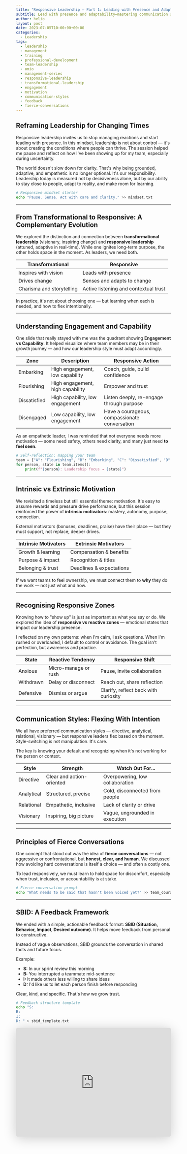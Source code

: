```yaml
---
title: "Responsive Leadership – Part 1: Leading with Presence and Adaptability"
subtitle: Lead with presence and adaptability—mastering communication styles, engagement vs capability frameworks, and the shift from reactive to responsive leadership
author: helio
layout: post
date: 2023-07-05T10:00:00+00:00
categories:
  - Leadership
tags:
  - leadership
  - management
  - training
  - professional-development
  - team-leadership
  - omio
  - management-series
  - responsive-leadership
  - transformational-leadership
  - engagement
  - motivation
  - communication-styles
  - feedback
  - fierce-conversations
---
```


## Reframing Leadership for Changing Times

Responsive leadership invites us to stop managing reactions and start leading with presence. In this mindset, leadership is not about control — it's about creating the conditions where people can thrive. The session helped me pause and reflect on how I've been showing up for my team, especially during uncertainty.

The world doesn't slow down for clarity. That's why being grounded, adaptive, and empathetic is no longer optional. It's our responsibility. Leadership today is measured not by decisiveness alone, but by our ability to stay close to people, adapt to reality, and make room for learning.

```bash
# Responsive mindset starter
echo "Pause. Sense. Act with care and clarity." >> mindset.txt
```

---

## From Transformational to Responsive: A Complementary Evolution

We explored the distinction and connection between **transformational leadership** (visionary, inspiring change) and **responsive leadership** (attuned, adaptive in real-time). While one ignites long-term purpose, the other holds space in the moment. As leaders, we need both.

| Transformational          | Responsive                            |
| ------------------------- | ------------------------------------- |
| Inspires with vision      | Leads with presence                   |
| Drives change             | Senses and adapts to change           |
| Charisma and storytelling | Active listening and contextual trust |

In practice, it's not about choosing one — but learning when each is needed, and how to flex intentionally.

---

## Understanding Engagement and Capability

One slide that really stayed with me was the quadrant showing **Engagement vs Capability**. It helped visualize where team members may be in their growth journey — and how our leadership style must adapt accordingly.

| Zone         | Description                      | Responsive Action                             |
| ------------ | -------------------------------- | --------------------------------------------- |
| Embarking    | High engagement, low capability  | Coach, guide, build confidence                |
| Flourishing  | High engagement, high capability | Empower and trust                             |
| Dissatisfied | High capability, low engagement  | Listen deeply, re-engage through purpose      |
| Disengaged   | Low capability, low engagement   | Have a courageous, compassionate conversation |

As an empathetic leader, I was reminded that not everyone needs more motivation — some need safety, others need clarity, and many just need **to feel seen**.

```python
# Self-reflection: mapping your team
team = {"A": "Flourishing", "B": "Embarking", "C": "Dissatisfied", "D": "Disengaged"}
for person, state in team.items():
    print(f"{person}: Leadership focus → {state}")
```

---

## Intrinsic vs Extrinsic Motivation

We revisited a timeless but still essential theme: motivation. It's easy to assume rewards and pressure drive performance, but this session reinforced the power of **intrinsic motivators**: mastery, autonomy, purpose, connection.

External motivators (bonuses, deadlines, praise) have their place — but they must support, not replace, deeper drives.

| Intrinsic Motivators | Extrinsic Motivators     |
| -------------------- | ------------------------ |
| Growth & learning    | Compensation & benefits  |
| Purpose & impact     | Recognition & titles     |
| Belonging & trust    | Deadlines & expectations |

If we want teams to feel ownership, we must connect them to **why** they do the work — not just what and how.

---

## Recognising Responsive Zones

Knowing how to "show up" is just as important as what you say or do. We explored the idea of **responsive vs reactive zones** — emotional states that impact our leadership presence.

I reflected on my own patterns: when I'm calm, I ask questions. When I'm rushed or overloaded, I default to control or avoidance. The goal isn't perfection, but awareness and practice.

| State     | Reactive Tendency    | Responsive Shift                     |
| --------- | -------------------- | ------------------------------------ |
| Anxious   | Micro-manage or rush | Pause, invite collaboration          |
| Withdrawn | Delay or disconnect  | Reach out, share reflection          |
| Defensive | Dismiss or argue     | Clarify, reflect back with curiosity |

---

## Communication Styles: Flexing With Intention

We all have preferred communication styles — directive, analytical, relational, visionary — but responsive leaders flex based on the moment. Style-switching is not manipulation. It's care.

The key is knowing your default and recognizing when it's not working for the person or context.

| Style      | Strength                  | Watch Out For...                |
| ---------- | ------------------------- | ------------------------------- |
| Directive  | Clear and action-oriented | Overpowering, low collaboration |
| Analytical | Structured, precise       | Cold, disconnected from people  |
| Relational | Empathetic, inclusive     | Lack of clarity or drive        |
| Visionary  | Inspiring, big picture    | Vague, ungrounded in execution  |

---

## Principles of Fierce Conversations

One concept that stood out was the idea of **fierce conversations** — not aggressive or confrontational, but **honest, clear, and human**. We discussed how avoiding hard conversations is itself a choice — and often a costly one.

To lead responsively, we must learn to hold space for discomfort, especially when trust, inclusion, or accountability is at stake.

```bash
# Fierce conversation prompt
echo "What needs to be said that hasn't been voiced yet?" >> team_courage.txt
```

---

## SBID: A Feedback Framework

We ended with a simple, actionable feedback format: **SBID (Situation, Behavior, Impact, Desired outcome)**. It helps move feedback from personal to constructive.

Instead of vague observations, SBID grounds the conversation in shared facts and future focus.

Example:

- **S:** In our sprint review this morning
- **B:** You interrupted a teammate mid-sentence
- **I:** It made others less willing to share ideas
- **D:** I'd like us to let each person finish before responding

Clear, kind, and specific. That's how we grow trust.

```bash
# Feedback structure template
echo "S:
B:
I:
D: " > sbid_template.txt
```

<iframe class="speakerdeck-iframe" frameborder="0" src="https://speakerdeck.com/player/525cf6d9073f42f9b568c3881c951b9b" title="Responsive Leadership" allowfullscreen="true" style="border: 0px; background: padding-box padding-box rgba(0, 0, 0, 0.1); margin: 0px; padding: 0px; border-radius: 6px; box-shadow: rgba(0, 0, 0, 0.2) 0px 5px 40px; width: 100%; height: auto; aspect-ratio: 560 / 394;" data-ratio="1.4213197969543148"></iframe>
